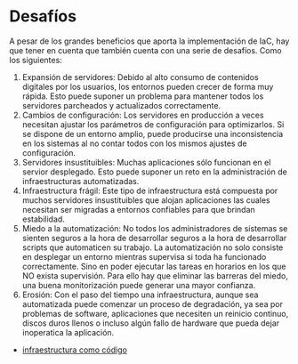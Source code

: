 # Desafíos

A pesar de los grandes beneficios que aporta la implementación de IaC, hay que tener en cuenta que también cuenta con una serie de desafíos. Como los siguientes:

1. Expansión de servidores: Debido al alto consumo de contenidos digitales por los usuarios, los entornos pueden crecer de forma muy rápida. Esto puede suponer un problema para mantener todos los servidores parcheados y actualizados correctamente.
2. Cambios de configuración: Los servidores en producción a veces necesitan ajustar los parámetros de configuración para optimizarlos. Si se dispone de un entorno amplio, puede producirse una inconsistencia en los sistemas al no contar todos con los mismos ajustes de configuración.
3. Servidores insustituibles: Muchas aplicaciones sólo funcionan en el servior desplegado. Esto puede suponer un reto en la administración de infraestructuras automatizadas.
4. Infraestructura frágil: Este tipo de infraestructura está compuesta por muchos servidores insustituibles que alojan aplicaciones las cuales necesitan ser migradas a entornos confiables para que brindan estabilidad.
5. Miedo a la automatización: No todos los administradores de sistemas se sienten seguros a la hora de desarrollar seguros a la hora de desarrollar scripts que automaticen su trabajo. La automatización no solo consiste en desplegar un entorno mientras supervisa si toda ha funcionado correctamente. Sino en poder ejecutar las tareas en horarios en los que NO exista supervisión. Para ello hay que eliminar las barreras del miedo, una buena monitorización puede generar una mayor confianza.
6. Erosión: Con el paso del tiempo una infraestructura, aunque sea automatizada puede comenzar un proceso de degradación, ya sea por problemas de software, aplicaciones que necesiten un reinicio continuo, discos duros llenos o incluso algún fallo de hardware que pueda dejar inoperatica la aplicación.  

- [infraestructura como código](https://openaccess.uoc.edu/bitstream/10609/132647/11/drsromeroTFG0621memoria.pdf)
